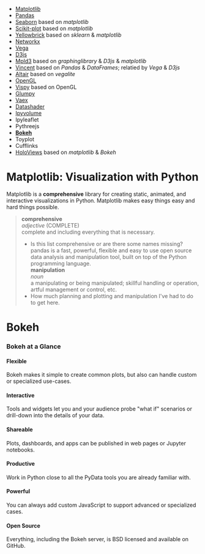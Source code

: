 - [Matplotlib](https://www.matplotlib.org)
- [Pandas](https://pandas.pydata.org)
- [Seaborn](https://seaborn.pydata.org) based on _matplotlib_
- [Scikit-plot](https://pypi.org/project/scikit-plot/) based on _matplotlib_
- [Yellowbrick](https://scikit-yb.org/en/latest/) based on _sklearn_ & _matplotlib_
- [Networkx](https://networkx.github.io/documentation/stable/tutorial.html)
- [Vega](https://vega.github.io/vega)
- [D3js](https://d3js.org)  
- [Mpld3](https://mpld3.github.io/) based on _graphinglibrary_ & _D3js_ & _matplotlib_
- [Vincent](https://vincent.readthedocs.io/en/lates/) based on _Pandas_ & _DataFrames_; relatied by _Vega_ & _D3js_
- [Altair](https://altair-viz.github.io) based on _vegalite_
- [OpenGL](https://opengl.org)
- [Vispy](https://vispy.org/index.html) based on OpenGL
- [Glumpy](https://glumpy.github.io) 
- [Vaex](https://vaex.readthedocs.io/en/latest/)
- [Datashader](https://datashader.org/)
- [Ipyvolume]() 
- Ipyleaflet
- Pythreejs
- [**Bokeh**](https://bokeh.pydata.org/en/latest) 
- Toyplot
- Cufflinks
- [HoloViews](https://holoviews.org) based on _matplotlib_ & _Bokeh_
# Matplotlib: Visualization with Python
Matplotlib is a **comprehensive** library for creating static, animated, and interactive visualizations in Python. 
Matplotlib makes easy things easy and hard things possible.
> **comprehensive**  
> _adjective_ (COMPLETE)  
> complete and including everything that is necessary.
> - Is this list comprehensive or are there some names missing?
pandas is a fast, powerful, flexible and easy to use open source data analysis and manipulation tool, built on top of the Python programming language.  
> **manipulation**  
> _noun_  
> a manipulating or being manipulated; skillful handling or operation, artful management or control, etc.
> - How much planning and plotting and manipulation I've had to do to get here.
# Bokeh  
### Bokeh at a Glance
#### Flexible
Bokeh makes it simple to create common plots, but also can handle custom or specialized use-cases.  
#### Interactive
Tools and widgets let you and your audience probe "what if" scenarios or drill-down into the details of your data.
#### Shareable
Plots, dashboards, and apps can be published in web pages or Jupyter notebooks.
#### Productive
Work in Python close to all the PyData tools you are already familiar with.  
#### Powerful
You can always add custom JavaScript to support advanced or specialized cases.
#### Open Source
Everything, including the Bokeh server, is BSD licensed and available on GitHub.
